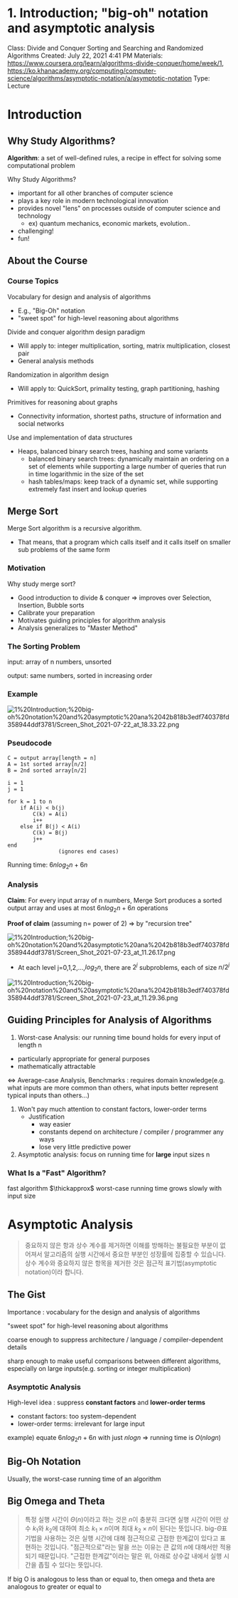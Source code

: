 # 1. Introduction; "big-oh" notation and asymptotic analysis

Class: Divide and Conquer Sorting and Searching and Randomized Algorithms
Created: July 22, 2021 4:41 PM
Materials: https://www.coursera.org/learn/algorithms-divide-conquer/home/week/1, https://ko.khanacademy.org/computing/computer-science/algorithms/asymptotic-notation/a/asymptotic-notation
Type: Lecture

# Introduction

## Why Study Algorithms?

**Algorithm**: a set of well-defined rules, a recipe in effect for solving some computational problem

Why Study Algorithms?

- important for all other branches of computer science
- plays a key role in modern technological innovation
- provides novel "lens" on processes outside of computer science and technology
    - ex) quantum mechanics, economic markets, evolution..
- challenging!
- fun!

## About the Course

### Course Topics

Vocabulary for design and analysis of algorithms

- E.g., "Big-Oh" notation
- "sweet spot" for high-level reasoning about algorithms

Divide and conquer algorithm design paradigm

- Will apply to: integer multiplication, sorting, matrix multiplication, closest pair
- General analysis methods

Randomization in algorithm design

- Will apply to: QuickSort, primality testing, graph partitioning, hashing

Primitives for reasoning about graphs

- Connectivity information, shortest paths, structure of information and social networks

Use and implementation of data structures

- Heaps, balanced binary search trees, hashing and some variants
    - balanced binary search trees: dynamically maintain an ordering on a set of elements while supporting a large number of queries that run in time logarithmic in the size of the set
    - hash tables/maps: keep track of a dynamic set, while supporting extremely fast insert and lookup queries

## Merge Sort

Merge Sort algorithm is a recursive algorithm. 

- That means, that a program which calls itself and it calls itself on smaller sub problems of the same form

### Motivation

Why study merge sort?

- Good introduction to divide & conquer ⇒ improves over Selection, Insertion, Bubble sorts
- Calibrate your preparation
- Motivates guiding principles for algorithm analysis
- Analysis generalizes to "Master Method"

### The Sorting Problem

input: array of n numbers, unsorted

output: same numbers, sorted in increasing order

### Example

![1%20Introduction;%20big-oh%20notation%20and%20asymptotic%20ana%2042b818b3edf740378fd358944ddf3781/Screen_Shot_2021-07-22_at_18.33.22.png](1%20Introduction;%20big-oh%20notation%20and%20asymptotic%20ana%2042b818b3edf740378fd358944ddf3781/Screen_Shot_2021-07-22_at_18.33.22.png)

### Pseudocode

```
C = output array[length = n]
A = 1st sorted array[n/2]
B = 2nd sorted array[n/2]

i = 1
j = 1

for k = 1 to n
	if A(i) < b(j)
		C(k) = A(i)
		i++
	else if B(j) < A(i)
		C(k) = B(j)
		j++
end
				(ignores end cases)
```

Running time: $6nlog_{2}n+6n$

### Analysis

**Claim**: For every input array of n numbers, Merge Sort produces a sorted output array and uses at most $6nlog_{2}n+6n$ operations

**Proof of claim** (assuming n= power of 2) ⇒ by "recursion tree"

![1%20Introduction;%20big-oh%20notation%20and%20asymptotic%20ana%2042b818b3edf740378fd358944ddf3781/Screen_Shot_2021-07-23_at_11.26.17.png](1%20Introduction;%20big-oh%20notation%20and%20asymptotic%20ana%2042b818b3edf740378fd358944ddf3781/Screen_Shot_2021-07-23_at_11.26.17.png)

- At each level j=0,1,2,...,$log_{2}n$, there are $2^{j}$ subproblems, each of size $n/2^{j}$

![1%20Introduction;%20big-oh%20notation%20and%20asymptotic%20ana%2042b818b3edf740378fd358944ddf3781/Screen_Shot_2021-07-23_at_11.29.36.png](1%20Introduction;%20big-oh%20notation%20and%20asymptotic%20ana%2042b818b3edf740378fd358944ddf3781/Screen_Shot_2021-07-23_at_11.29.36.png)

## Guiding Principles for Analysis of Algorithms

1. Worst-case Analysis: our running time bound holds for every input of length n
- particularly appropriate for general purposes
- mathematically attractable

⇔ Average-case Analysis, Benchmarks : requires domain knowledge(e.g. what inputs are more common than others, what inputs better represent typical inputs than others...)

1. Won't pay much attention to constant factors, lower-order terms
    - Justification
        - way easier
        - constants depend on architecture / compiler / programmer any ways
        - lose very little predictive power
2. Asymptotic analysis: focus on running time for **large** input sizes n

### What Is a "Fast" Algorithm?

fast algorithm $\thickapprox$ worst-case running time grows slowly with input size

# Asymptotic Analysis

> 중요하지 않은 항과 상수 계수를 제거하면 이해를 방해하는 불필요한 부분이 없어져서 알고리즘의 실행 시간에서 중요한 부분인 성장률에 집중할 수 있습니다. 상수 계수와 중요하지 않은 항목을 제거한 것은 점근적 표기법(asymptotic notation)이라 합니다.

## The Gist

Importance : vocabulary for the design and analysis of algorithms

"sweet spot" for high-level reasoning about algorithms

coarse enough to suppress architecture / language / compiler-dependent details

sharp enough to make useful comparisons between different algorithms, especially on large inputs(e.g. sorting or integer multiplication) 

### Asymptotic Analysis

High-level idea : suppress **constant factors** and **lower-order terms**

- constant factors: too system-dependent
- lower-order terms: irrelevant for large input

example) equate $6nlog_{2}n+6n$ with just $nlogn$ ⇒ running time is $O(nlogn)$

## Big-Oh Notation

Usually, the worst-case running time of an algorithm

## Big Omega and Theta

> 특정 실행 시간이 $Θ(n)$이라고 하는 것은 $n$이 충분히 크다면 실행 시간이 어떤 상수 $k_{1}$와 $k_{2}$에 대하여 최소 $k_{1}\times n$이며 최대 $k_{2}\times n$이 된다는 뜻입니다.
big-$Θ$표기법을 사용하는 것은 실행 시간에 대해 점근적으로 근접한 한계값이 있다고 표현하는 것입니다. "점근적으로"라는 말을 쓰는 이유는 큰 값의 $n$에 대해서만 적용되기 때문입니다. "근접한 한계값"이라는 말은 위, 아래로 상수값 내에서 실행 시간을 좁힐 수 있다는 뜻입니다.

If big O is analogous to less than or equal to, then omega and theta are analogous to greater or equal to
